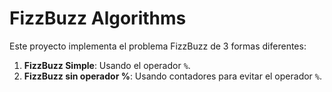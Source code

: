 # FizzBuzz Algorithms

Este proyecto implementa el problema FizzBuzz de 3 formas diferentes:

1. **FizzBuzz Simple**: Usando el operador `%`.
2. **FizzBuzz sin operador %**: Usando contadores para evitar el operador `%`.